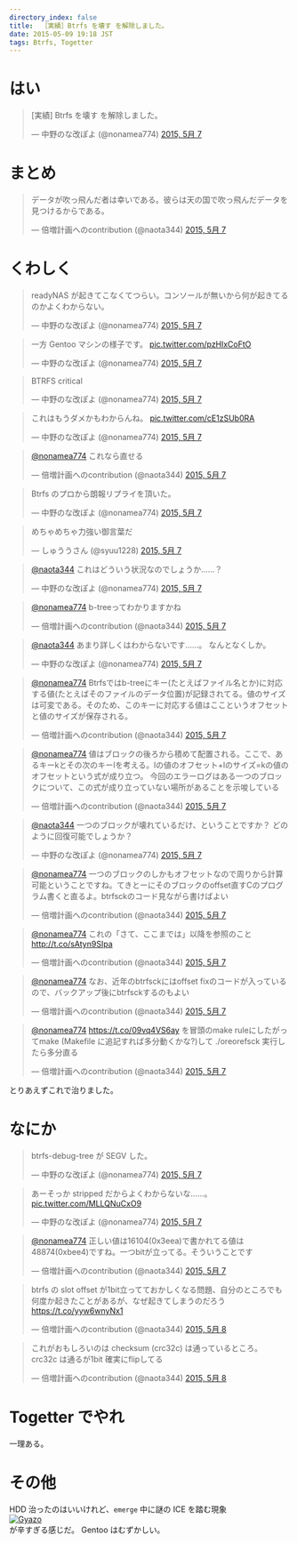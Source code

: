 ```yaml
---
directory_index: false
title:	［実績］Btrfs を壊す を解除しました。
date: 2015-05-09 19:18 JST
tags: Btrfs, Togetter
---
```


<script async src="//platform.twitter.com/widgets.js" charset="utf-8"></script>

# はい
<blockquote class="twitter-tweet" lang="ja"><p lang="ja" dir="ltr">[実績] Btrfs を壊す を解除しました。</p>&mdash; 中野のな改ぽよ (@nonamea774) <a href="https://twitter.com/nonamea774/status/596351443306557440">2015, 5月 7</a></blockquote>

# まとめ

<blockquote class="twitter-tweet" lang="ja"><p lang="ja" dir="ltr">データが吹っ飛んだ者は幸いである。彼らは天の国で吹っ飛んだデータを見つけるからである。</p>&mdash; 倍増計画へのcontribution (@naota344) <a href="https://twitter.com/naota344/status/596325790318338048">2015, 5月 7</a></blockquote>

# くわしく

<blockquote class="twitter-tweet" lang="ja"><p lang="ja" dir="ltr">readyNAS が起きてこなくてつらい。コンソールが無いから何が起きてるのかよくわからない。</p>&mdash; 中野のな改ぽよ (@nonamea774) <a href="https://twitter.com/nonamea774/status/596328084883705856">2015, 5月 7</a></blockquote>
<blockquote class="twitter-tweet" lang="ja"><p lang="ja" dir="ltr">一方 Gentoo マシンの様子です。 <a href="http://t.co/pzHlxCoFtO">pic.twitter.com/pzHlxCoFtO</a></p>&mdash; 中野のな改ぽよ (@nonamea774) <a href="https://twitter.com/nonamea774/status/596329167374852098">2015, 5月 7</a></blockquote>
<blockquote class="twitter-tweet" lang="ja"><p lang="en" dir="ltr">BTRFS critical</p>&mdash; 中野のな改ぽよ (@nonamea774) <a href="https://twitter.com/nonamea774/status/596329790799368193">2015, 5月 7</a></blockquote>
<blockquote class="twitter-tweet" lang="ja"><p lang="ja" dir="ltr">これはもうダメかもわからんね。 <a href="http://t.co/cE1zSUb0RA">pic.twitter.com/cE1zSUb0RA</a></p>&mdash; 中野のな改ぽよ (@nonamea774) <a href="https://twitter.com/nonamea774/status/596329570095091712">2015, 5月 7</a></blockquote>
<blockquote class="twitter-tweet" lang="ja"><p lang="ja" dir="ltr"><a href="https://twitter.com/nonamea774">@nonamea774</a> これなら直せる</p>&mdash; 倍増計画へのcontribution (@naota344) <a href="https://twitter.com/naota344/status/596330195889467392">2015, 5月 7</a></blockquote>
<blockquote class="twitter-tweet" lang="ja"><p lang="ja" dir="ltr">Btrfs のプロから朗報リプライを頂いた。</p>&mdash; 中野のな改ぽよ (@nonamea774) <a href="https://twitter.com/nonamea774/status/596330502409179137">2015, 5月 7</a></blockquote>
<blockquote class="twitter-tweet" lang="ja"><p lang="ja" dir="ltr">めちゃめちゃ力強い御言葉だ</p>&mdash; しゅううさん (@syuu1228) <a href="https://twitter.com/syuu1228/status/596330748858081281">2015, 5月 7</a></blockquote>
<blockquote class="twitter-tweet" data-conversation="none" lang="ja"><p lang="ja" dir="ltr"><a href="https://twitter.com/naota344">@naota344</a> これはどういう状況なのでしょうか……？</p>&mdash; 中野のな改ぽよ (@nonamea774) <a href="https://twitter.com/nonamea774/status/596330341754769409">2015, 5月 7</a></blockquote>
<blockquote class="twitter-tweet" data-conversation="none" lang="ja"><p lang="ja" dir="ltr"><a href="https://twitter.com/nonamea774">@nonamea774</a> b-treeってわかりますかね</p>&mdash; 倍増計画へのcontribution (@naota344) <a href="https://twitter.com/naota344/status/596330532935376896">2015, 5月 7</a></blockquote>
<blockquote class="twitter-tweet" data-conversation="none" lang="ja"><p lang="ja" dir="ltr"><a href="https://twitter.com/naota344">@naota344</a> あまり詳しくはわからないです……。 なんとなくしか。</p>&mdash; 中野のな改ぽよ (@nonamea774) <a href="https://twitter.com/nonamea774/status/596330901019070464">2015, 5月 7</a></blockquote>
<blockquote class="twitter-tweet" data-conversation="none" lang="ja"><p lang="ja" dir="ltr"><a href="https://twitter.com/nonamea774">@nonamea774</a> Btrfsではb-treeにキー(たとえばファイル名とか)に対応する値(たとえばそのファイルのデータ位置)が記録されてる。値のサイズは可変である。そのため、このキーに対応する値はここというオフセットと値のサイズが保存される。</p>&mdash; 倍増計画へのcontribution (@naota344) <a href="https://twitter.com/naota344/status/596331696972148736">2015, 5月 7</a></blockquote>
<blockquote class="twitter-tweet" data-conversation="none" lang="ja"><p lang="ja" dir="ltr"><a href="https://twitter.com/nonamea774">@nonamea774</a> 値はブロックの後ろから積めて配置される。ここで、あるキーkとその次のキーlを考える。lの値のオフセット+lのサイズ=kの値のオフセットという式が成り立つ。&#10;今回のエラーログはある一つのブロックについて、この式が成り立っていない場所があることを示唆している</p>&mdash; 倍増計画へのcontribution (@naota344) <a href="https://twitter.com/naota344/status/596332485962661888">2015, 5月 7</a></blockquote>
<blockquote class="twitter-tweet" data-conversation="none" lang="ja"><p lang="ja" dir="ltr"><a href="https://twitter.com/naota344">@naota344</a> 一つのブロックが壊れているだけ、ということですか？ どのように回復可能でしょうか？</p>&mdash; 中野のな改ぽよ (@nonamea774) <a href="https://twitter.com/nonamea774/status/596334750593257472">2015, 5月 7</a></blockquote>
<blockquote class="twitter-tweet" data-conversation="none" lang="ja"><p lang="ja" dir="ltr"><a href="https://twitter.com/nonamea774">@nonamea774</a> 一つのブロックのしかもオフセットなので周りから計算可能ということですね。てきとーにそのブロックのoffset直すCのプログラム書くと直るよ。btrfsckのコード見ながら書けばよい</p>&mdash; 倍増計画へのcontribution (@naota344) <a href="https://twitter.com/naota344/status/596335052360847360">2015, 5月 7</a></blockquote>
<blockquote class="twitter-tweet" data-conversation="none" lang="ja"><p lang="ja" dir="ltr"><a href="https://twitter.com/nonamea774">@nonamea774</a> これの「さて、ここまでは」以降を参照のこと&#10;<a href="http://t.co/sAtyn9SIpa">http://t.co/sAtyn9SIpa</a></p>&mdash; 倍増計画へのcontribution (@naota344) <a href="https://twitter.com/naota344/status/596335583691034624">2015, 5月 7</a></blockquote>
<blockquote class="twitter-tweet" data-conversation="none" lang="ja"><p lang="ja" dir="ltr"><a href="https://twitter.com/nonamea774">@nonamea774</a> なお、近年のbtrfsckにはoffset fixのコードが入っているので、バックアップ後にbtrfsckするのもよい</p>&mdash; 倍増計画へのcontribution (@naota344) <a href="https://twitter.com/naota344/status/596337046240657409">2015, 5月 7</a></blockquote>
<blockquote class="twitter-tweet" data-conversation="none" lang="ja"><p lang="ja" dir="ltr"><a href="https://twitter.com/nonamea774">@nonamea774</a> <a href="https://t.co/09vq4VS6ay">https://t.co/09vq4VS6ay</a> を冒頭のmake ruleにしたがってmake (Makefile に追記すれば多分動くかな?)して ./oreorefsck 実行したら多分直る</p>&mdash; 倍増計画へのcontribution (@naota344) <a href="https://twitter.com/naota344/status/596355167139692545">2015, 5月 7</a></blockquote>

とりあえずこれで治りました。

# なにか
<blockquote class="twitter-tweet" lang="ja"><p lang="ja" dir="ltr">btrfs-debug-tree が SEGV した。</p>&mdash; 中野のな改ぽよ (@nonamea774) <a href="https://twitter.com/nonamea774/status/596336732980649984">2015, 5月 7</a></blockquote>
<blockquote class="twitter-tweet" lang="ja"><p lang="ja" dir="ltr">あーそっか stripped だからよくわからないな……。 <a href="http://t.co/MLLQNuCxO9">pic.twitter.com/MLLQNuCxO9</a></p>&mdash; 中野のな改ぽよ (@nonamea774) <a href="https://twitter.com/nonamea774/status/596344883113168896">2015, 5月 7</a></blockquote>
<blockquote class="twitter-tweet" data-conversation="none" lang="ja"><p lang="ja" dir="ltr"><a href="https://twitter.com/nonamea774">@nonamea774</a> 正しい値は16104(0x3eea)で書かれてる値は48874(0xbee4)ですね。一つbitが立ってる。そういうことです</p>&mdash; 倍増計画へのcontribution (@naota344) <a href="https://twitter.com/naota344/status/596347117574041600">2015, 5月 7</a></blockquote>
<blockquote class="twitter-tweet" lang="ja"><p lang="ja" dir="ltr">btrfs の slot offset が1bit立ってておかしくなる問題、自分のところでも何度か起きたことがあるが、なぜ起きてしまうのだろう &#10;<a href="https://t.co/yyw6wnyNx1">https://t.co/yyw6wnyNx1</a></p>&mdash; 倍増計画へのcontribution (@naota344) <a href="https://twitter.com/naota344/status/596573513244217344">2015, 5月 8</a></blockquote>
<blockquote class="twitter-tweet" lang="ja"><p lang="ja" dir="ltr">これがおもしろいのは checksum (crc32c) は通っているところ。 crc32c は通るが1bit 確実にflipしてる</p>&mdash; 倍増計画へのcontribution (@naota344) <a href="https://twitter.com/naota344/status/596574257963892736">2015, 5月 8</a></blockquote>

# Togetter でやれ
一理ある。

# その他
HDD 治ったのはいいけれど、`emerge` 中に謎の ICE を踏む現象<br />
[![Gyazo](https://i.gyazo.com/335edda2082e61504d280e9b3d894ea3.png)](https://gyazo.com/335edda2082e61504d280e9b3d894ea3) <br />
が辛すぎる感じだ。 Gentoo はむずかしい。
